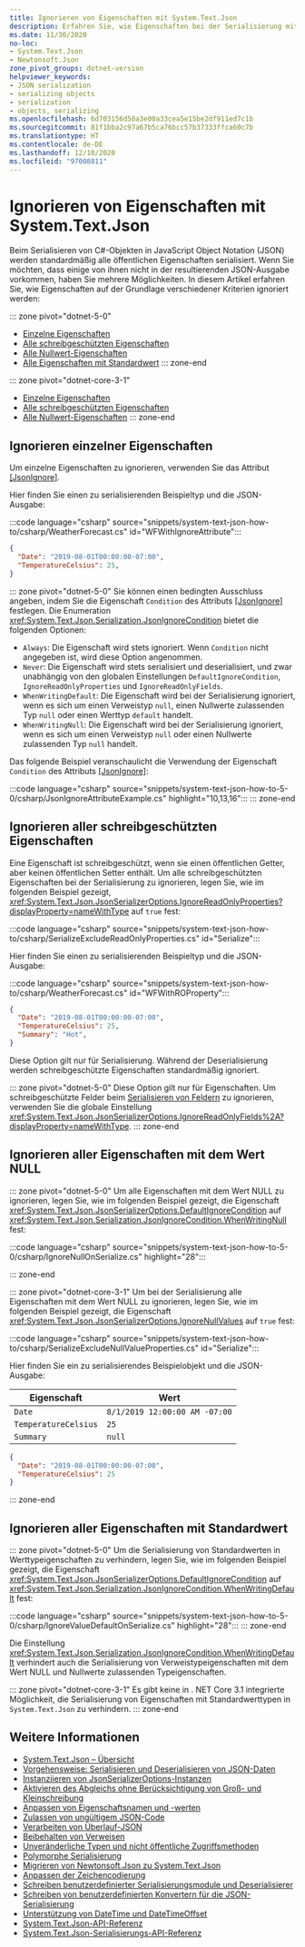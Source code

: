 ```yaml
---
title: Ignorieren von Eigenschaften mit System.Text.Json
description: Erfahren Sie, wie Eigenschaften bei der Serialisierung mit System.Text.Json in .NET ignoriert werden.
ms.date: 11/30/2020
no-loc:
- System.Text.Json
- Newtonsoft.Json
zone_pivot_groups: dotnet-version
helpviewer_keywords:
- JSON serialization
- serializing objects
- serialization
- objects, serializing
ms.openlocfilehash: 6d703156d50a3e00a33cea5e15be2df911ed7c1b
ms.sourcegitcommit: 81f1bba2c97a67b5ca76bcc57b37333ffca60c7b
ms.translationtype: HT
ms.contentlocale: de-DE
ms.lasthandoff: 12/10/2020
ms.locfileid: "97008811"
---
```

# <a name="how-to-ignore-properties-with-no-locsystemtextjson"></a>Ignorieren von Eigenschaften mit System.Text.Json

Beim Serialisieren von C#-Objekten in JavaScript Object Notation (JSON) werden standardmäßig alle öffentlichen Eigenschaften serialisiert. Wenn Sie möchten, dass einige von ihnen nicht in der resultierenden JSON-Ausgabe vorkommen, haben Sie mehrere Möglichkeiten. In diesem Artikel erfahren Sie, wie Eigenschaften auf der Grundlage verschiedener Kriterien ignoriert werden:

::: zone pivot="dotnet-5-0"

* [Einzelne Eigenschaften](#ignore-individual-properties)
* [ Alle schreibgeschützten Eigenschaften](#ignore-all-read-only-properties)
* [Alle Nullwert-Eigenschaften](#ignore-all-null-value-properties)
* [Alle Eigenschaften mit Standardwert](#ignore-all-default-value-properties)
::: zone-end

::: zone pivot="dotnet-core-3-1"

* [Einzelne Eigenschaften](#ignore-individual-properties)
* [ Alle schreibgeschützten Eigenschaften](#ignore-all-read-only-properties)
* [Alle Nullwert-Eigenschaften](#ignore-all-null-value-properties)
::: zone-end

## <a name="ignore-individual-properties"></a>Ignorieren einzelner Eigenschaften

Um einzelne Eigenschaften zu ignorieren, verwenden Sie das Attribut [[JsonIgnore]](xref:System.Text.Json.Serialization.JsonIgnoreAttribute).

Hier finden Sie einen zu serialisierenden Beispieltyp und die JSON-Ausgabe:

:::code language="csharp" source="snippets/system-text-json-how-to/csharp/WeatherForecast.cs" id="WFWithIgnoreAttribute":::

```json
{
  "Date": "2019-08-01T00:00:00-07:00",
  "TemperatureCelsius": 25,
}
```

::: zone pivot="dotnet-5-0"
Sie können einen bedingten Ausschluss angeben, indem Sie die Eigenschaft `Condition` des Attributs [[JsonIgnore]](xref:System.Text.Json.Serialization.JsonIgnoreAttribute) festlegen. Die Enumeration <xref:System.Text.Json.Serialization.JsonIgnoreCondition> bietet die folgenden Optionen:

* `Always`: Die Eigenschaft wird stets ignoriert. Wenn `Condition` nicht angegeben ist, wird diese Option angenommen.
* `Never`: Die Eigenschaft wird stets serialisiert und deserialisiert, und zwar unabhängig von den globalen Einstellungen `DefaultIgnoreCondition`, `IgnoreReadOnlyProperties` und `IgnoreReadOnlyFields`.
* `WhenWritingDefault`: Die Eigenschaft wird bei der Serialisierung ignoriert, wenn es sich um einen Verweistyp `null`, einen Nullwerte zulassenden Typ `null` oder einen Werttyp `default` handelt.
* `WhenWritingNull`: Die Eigenschaft wird bei der Serialisierung ignoriert, wenn es sich um einen Verweistyp `null` oder einen Nullwerte zulassenden Typ `null` handelt.

Das folgende Beispiel veranschaulicht die Verwendung der Eigenschaft `Condition` des Attributs [[JsonIgnore]](xref:System.Text.Json.Serialization.JsonIgnoreAttribute):

:::code language="csharp" source="snippets/system-text-json-how-to-5-0/csharp/JsonIgnoreAttributeExample.cs" highlight="10,13,16":::
::: zone-end

## <a name="ignore-all-read-only-properties"></a>Ignorieren aller schreibgeschützten Eigenschaften

Eine Eigenschaft ist schreibgeschützt, wenn sie einen öffentlichen Getter, aber keinen öffentlichen Setter enthält. Um alle schreibgeschützten Eigenschaften bei der Serialisierung zu ignorieren, legen Sie, wie im folgenden Beispiel gezeigt, <xref:System.Text.Json.JsonSerializerOptions.IgnoreReadOnlyProperties?displayProperty=nameWithType> auf `true` fest:

:::code language="csharp" source="snippets/system-text-json-how-to/csharp/SerializeExcludeReadOnlyProperties.cs" id="Serialize":::

Hier finden Sie einen zu serialisierenden Beispieltyp und die JSON-Ausgabe:

:::code language="csharp" source="snippets/system-text-json-how-to/csharp/WeatherForecast.cs" id="WFWithROProperty":::

```json
{
  "Date": "2019-08-01T00:00:00-07:00",
  "TemperatureCelsius": 25,
  "Summary": "Hot",
}
```

Diese Option gilt nur für Serialisierung. Während der Deserialisierung werden schreibgeschützte Eigenschaften standardmäßig ignoriert.

::: zone pivot="dotnet-5-0"
Diese Option gilt nur für Eigenschaften. Um schreibgeschützte Felder beim [Serialisieren von Feldern](system-text-json-how-to.md#include-fields) zu ignorieren, verwenden Sie die globale Einstellung <xref:System.Text.Json.JsonSerializerOptions.IgnoreReadOnlyFields%2A?displayProperty=nameWithType>.
::: zone-end

## <a name="ignore-all-null-value-properties"></a>Ignorieren aller Eigenschaften mit dem Wert NULL

::: zone pivot="dotnet-5-0"
Um alle Eigenschaften mit dem Wert NULL zu ignorieren, legen Sie, wie im folgenden Beispiel gezeigt, die Eigenschaft <xref:System.Text.Json.JsonSerializerOptions.DefaultIgnoreCondition> auf <xref:System.Text.Json.Serialization.JsonIgnoreCondition.WhenWritingNull> fest:

:::code language="csharp" source="snippets/system-text-json-how-to-5-0/csharp/IgnoreNullOnSerialize.cs" highlight="28":::

::: zone-end

::: zone pivot="dotnet-core-3-1"
Um bei der Serialisierung alle Eigenschaften mit dem Wert NULL zu ignorieren, legen Sie, wie im folgenden Beispiel gezeigt, die Eigenschaft <xref:System.Text.Json.JsonSerializerOptions.IgnoreNullValues> auf `true` fest:

:::code language="csharp" source="snippets/system-text-json-how-to/csharp/SerializeExcludeNullValueProperties.cs" id="Serialize":::

Hier finden Sie ein zu serialisierendes Beispielobjekt und die JSON-Ausgabe:

| Eigenschaft             | Wert                         |
|----------------------|-------------------------------|
| `Date`               | `8/1/2019 12:00:00 AM -07:00` |
| `TemperatureCelsius` | `25`                          |
| `Summary`            | `null`                        |

```json
{
  "Date": "2019-08-01T00:00:00-07:00",
  "TemperatureCelsius": 25
}
```

::: zone-end

## <a name="ignore-all-default-value-properties"></a>Ignorieren aller Eigenschaften mit Standardwert

::: zone pivot="dotnet-5-0"
Um die Serialisierung von Standardwerten in Werttypeigenschaften zu verhindern, legen Sie, wie im folgenden Beispiel gezeigt, die Eigenschaft <xref:System.Text.Json.JsonSerializerOptions.DefaultIgnoreCondition> auf <xref:System.Text.Json.Serialization.JsonIgnoreCondition.WhenWritingDefault> fest:

:::code language="csharp" source="snippets/system-text-json-how-to-5-0/csharp/IgnoreValueDefaultOnSerialize.cs" highlight="28":::
::: zone-end

Die Einstellung <xref:System.Text.Json.Serialization.JsonIgnoreCondition.WhenWritingDefault> verhindert auch die Serialisierung von Verweistypeigenschaften mit dem Wert NULL und Nullwerte zulassenden Typeigenschaften.

::: zone pivot="dotnet-core-3-1"
Es gibt keine in . NET Core 3.1 integrierte Möglichkeit, die Serialisierung von Eigenschaften mit Standardwerttypen in `System.Text.Json` zu verhindern.
::: zone-end

## <a name="see-also"></a>Weitere Informationen

* [System.Text.Json – Übersicht](system-text-json-overview.md)
* [Vorgehensweise: Serialisieren und Deserialisieren von JSON-Daten](system-text-json-how-to.md)
* [Instanziieren von JsonSerializerOptions-Instanzen](system-text-json-configure-options.md)
* [Aktivieren des Abgleichs ohne Berücksichtigung von Groß- und Kleinschreibung](system-text-json-character-casing.md)
* [Anpassen von Eigenschaftsnamen und -werten](system-text-json-customize-properties.md)
* [Zulassen von ungültigem JSON-Code](system-text-json-invalid-json.md)
* [Verarbeiten von Überlauf-JSON](system-text-json-handle-overflow.md)
* [Beibehalten von Verweisen](system-text-json-preserve-references.md)
* [Unveränderliche Typen und nicht öffentliche Zugriffsmethoden](system-text-json-immutability.md)
* [Polymorphe Serialisierung](system-text-json-polymorphism.md)
* [Migrieren von Newtonsoft.Json zu System.Text.Json](system-text-json-migrate-from-newtonsoft-how-to.md)
* [Anpassen der Zeichencodierung](system-text-json-character-encoding.md)
* [Schreiben benutzerdefinierter Serialisierungsmodule und Deserialisierer](write-custom-serializer-deserializer.md)
* [Schreiben von benutzerdefinierten Konvertern für die JSON-Serialisierung](system-text-json-converters-how-to.md)
* [Unterstützung von DateTime und DateTimeOffset](../datetime/system-text-json-support.md)
* [System.Text.Json-API-Referenz](xref:System.Text.Json)
* [System.Text.Json-Serialisierungs-API-Referenz](xref:System.Text.Json.Serialization)
